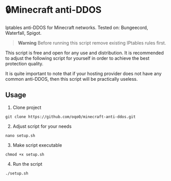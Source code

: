 # 🔒Minecraft anti-DDOS

Iptables anti-DDOS for Minecraft networks.
Tested on: Bungeecord, Waterfall, Spigot.

> **Warning**
> Before running this script remove existing IPtables rules first. 

This script is free and open for any use and distribution. It is recommended to adjust the following script for yourself in order to achieve the best protection quality.

It is quite important to note that if your hosting provider does not have any common anti-DDOS, then this script will be practically useless.

## Usage

1) Clone project
```
git clone https://github.com/oqo0/minecraft-anti-ddos.git
```

2) Adjust script for your needs
```
nano setup.sh
```

3) Make script executable
```
chmod +x setup.sh
```

4) Run the script
```
./setup.sh
```